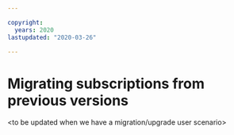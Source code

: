 ```yaml
---

copyright:
  years: 2020
lastupdated: "2020-03-26"

---
```


# Migrating subscriptions from previous versions 

<to be updated when we have a migration/upgrade user scenario>

